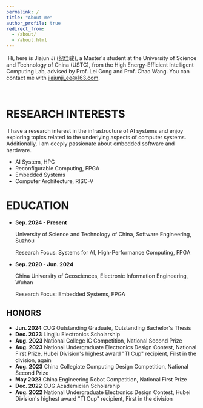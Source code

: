 ```yaml
---
permalink: /
title: "About me"
author_profile: true
redirect_from: 
  - /about/
  - /about.html
---
```


​        Hi, here is Jiajun Ji (纪佳骏), a Master's student at the University of Science and Technology of China (USTC), from the High Energy-Efficient Intelligent Computing Lab, advised by Prof. Lei Gong and Prof. Chao Wang. You can contact me with [jiajunji_ee@163.com](mailto:jiajunji_ee@163.com).

​	

RESEARCH INTERESTS
======
​        I have a research interest in the infrastructure of AI systems and enjoy exploring topics related to the underlying aspects of computer systems. Additionally, I am deeply passionate about embedded software and hardware.

- AI System, HPC
- Reconfigurable Computing, FPGA
- Embedded Systems
- Computer Architecture, RISC-V

EDUCATION
======

- **Sep. 2024 - Present**

  University of Science and Technology of China, Software Engineering, Suzhou

  Research Focus: Systems for AI, High-Performance Computing, FPGA

- **Sep. 2020 - Jun. 2024**

  China University of Geosciences, Electronic Information Engineering, Wuhan

  Research Focus: Embedded Systems, FPGA

HONORS
------
- **Jun. 2024**
  CUG Outstanding Graduate, Outstanding Bachelor's Thesis
- **Dec. 2023**
  Lingjiu Electronics Scholarship
- **Aug. 2023**
  National College IC Competition, National Second Prize
- **Aug. 2023**
  National Undergraduate Electronics Design Contest, National First Prize, Hubei Division's highest award "TI Cup" recipient, First in the division, again
- **Aug. 2023**
  China Collegiate Computing Design Competition, National Second Prize
- **May 2023**
  China Engineering Robot Competition, National First Prize
- **Dec. 2022**
  CUG Academician Scholarship
- **Aug. 2022**
  National Undergraduate Electronics Design Contest, Hubei Division's highest award "TI Cup" recipient, First in the division
